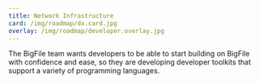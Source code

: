 ```yaml
---
title: Network Infrastructure
card: /img/roadmap/dx.card.jpg
overlay: /img/roadmap/developer.overlay.jpg
---
```


The BigFile team wants developers to be able to start building on BigFile with confidence and ease, so they are developing developer toolkits that support a variety of programming languages.
